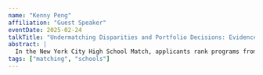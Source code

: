 ```yaml
---
name: "Kenny Peng"
affiliation: "Guest Speaker"
eventDate: 2025-02-24
talkTitle: "Undermatching Disparities and Portfolio Decisions: Evidence from the New York City High School Match"
abstract: |
  In the New York City High School Match, applicants rank programs from over 800 options and are placed through a centralized stable matching process. We analyze individual application ranking (portfolio) behaviors that explain undermatching, defined as the difference in selectivity between where the student matched and where they could have matched had they applied. There are substantial disparities: undermatching is over 50% higher for Black and Hispanic applicants than for Asian or white applicants, with further gaps by income and geography. However, while individual student demographic characteristics and grades alone explain only 3.8% of the variation in undermatching, including individual application behaviors explains 40.9%. Black and Hispanic students are more likely to underreach (by only listing unselective programs, or inverting the order of selective and nonselective programs), while Asian and white applicants are more likely to overreach (by applying to only selective programs). Finally, we calculate and interpret ex-ante “theoretically optimal” perturbations of each student’s portfolios, using only program-level offer rate information from the previous year. Recommended portfolio changes from this model decrease undermatching by 24%. Our results suggest the benefit and possibility of personalized feedback, and forecast the effects of different types of interventions: some applicants (disproportionately Asian and white) are more likely to benefit from interventions that encourage listing more non-selective programs and from removing list length restrictions, while others (disproportionately Black and Hispanic) are more likely to benefit from interventions that encourage listing more selective programs and avoiding inverting the ranking order of selective and non-selective programs.
tags: ["matching", "schools"]
---
```

